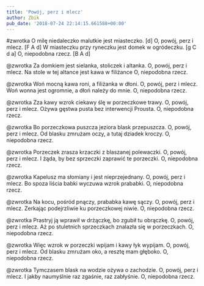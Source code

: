 ```yaml
---
title: 'Powój, perz i mlecz'
author: Zbik
pub_date: '2018-07-24 22:14:15.661588+00:00'
---
```


#zwrotka
O milę niedaleczko malutkie jest miasteczko. [d]
O, powój, perz i mlecz. [F A d]
W miasteczku przy ryneczku jest domek w ogródeczku. [g C d a]
O, niepodobna rzecz. [B A d]

@zwrotka
Za domkiem jest sielanka, stoliczek i altanka.
O, powój, perz i mlecz.
Na stole w tej altance jest kawa w filiżance
O, niepodobna rzecz.

@zwrotka
Woń mocną kawa roni, a filiżanka w dłoni.
O, powój, perz i mlecz.
Woń wonna jest ogromnie, a dłoń należy do mnie.
O, niepodobna rzecz.

@zwrotka
Zza kawy wzrok ciekawy ślę w porzeczkowe trawy.
O, powój, perz i mlecz.
Ożywa gęstwa pusta bez interwencji Prousta.
O, niepodobna rzecz.

@zwrotka
Bo porzeczkowa puszcza jeziora blask przepuszcza.
O, powój, perz i mlecz.
Od blasku zmrużam oczy, a tutaj dziadek kroczy.
O, niepodobna rzecz.

@zwrotka
Porzeczek zrasza krzaczki z blaszanej polewaczki.
O, powój, perz i mlecz.
I żąda, by bez sprzeczki zaprawić te porzeczki.
O, niepodobna rzecz.

@zwrotka
Kapelusz ma słomiany i jest nieprzejednany.
O, powój, perz i mlecz.
Bo spoza liścia babki wyczuwa wzrok prababki.
O, niepodobna rzecz.

@zwrotka
Na kocu, pośród pnączy, prababka kawę sączy.
O, powój, perz i mlecz.
Zerkając podejrzliwie ku porzeczkowej niwie.
O, niepodobna rzecz.

@zwrotka
Prastryj ją wprawił w drżączkę, bo zgubił tu obrączkę.
O, powój, perz i mlecz.
Aż po stuletnich sprzeczkach znalazła się w porzeczkach.
O, niepodobna rzecz.

@zwrotka
Więc wzrok w porzeczki wpijam i kawy łyk wypijam.
O, powój, perz i mlecz.
Od blasku zmrużam oko, a resztę mam głęboko.
O, niepodobna rzecz.

@zwrotka
Tymczasem blask na wodzie ożywa o zachodzie.
O, powój, perz i mlecz.
I jakby naumyślnie raz zgaśnie, raz zabłyśnie.
O, niepodobna rzecz.